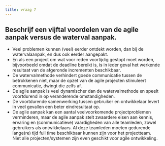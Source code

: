 ```yaml
---
title: vraag 7
---
```


## Beschrijf een vijftal voordelen van de agile aanpak versus de waterval aanpak.

-	Veel problemen kunnen (veel) eerder ontdekt worden, dan bij de watervalaanpak, en dus ook eerder aangepakt. 
-	En als een project om wat voor reden voortijdig gestopt moet worden, bijvoorbeeld omdat de deadline bereikt is, is in ieder geval het werkende resultaat van de afgeronde incrementen beschikbaar. 
-	De watervalmethode verhindert goede communicatie tussen de betrokkenen niet, maar de opzet van de agile projecten stimuleert communicatie, dwingt die zelfs af. 
-	De agile aanpak is veel dynamischer dan de watervalmethode en speelt voortdurend in op veranderende omstandigheden. 
-	De voortdurende samenwerking tussen gebruiker en ontwikkelaar levert in veel gevallen een beter eindresultaat op. 
-	De agile aanpak kan een aantal veelvoorkomende projectproblemen verminderen, maar de agile aanpak stelt zwaardere eisen aan kennis, ervaring en (communicatieve) vaardigheden van alle teamleden, zowel gebruikers als ontwikkelaars. Al deze teamleden moeten gedurende lange(re) tijd full time beschikbaar kunnen zijn voor het projectteam. Niet alle projecten/systemen zijn even geschikt voor agile ontwikkeling. 
